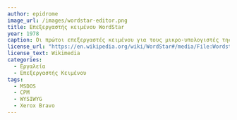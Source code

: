 ```yaml
---
author: epidrome
image_url: /images/wordstar-editor.png
title: Επεξεργαστής κειμένου WordStar 
year: 1978 
caption: Οι πρώτοι επεξεργαστές κειμένου για τους μικρο-υπολογιστές της δεκαετίας του 1980 εμπνέονται από τον Xerox Bravo και προσπαθούν να αποδώσουν, σε μια οθόνη απλού κειμένου χωρίς πολλαπλές γραμματοσειρές, την τελική εμφάνιση και ροή του κειμένου στην τυπωμένη σελίδα. Το αποτέλεσμα είναι ένας συνδυασμός από τα μειονεκτήματα των δύο κόσμων, χωρίς κανένα πλεονέκτημα, αλλά αυτό δεν θα εμποδίσει το WordStar και τους ανταγωνιστές του να κυριαρχίσουν στην αγορά.
license_url: "https://en.wikipedia.org/wiki/WordStar#/media/File:Wordstar_Screenshot.png" 
license_text: Wikimedia 
categories:
  - Εργαλεία
  - Επεξεργαστής Κειμένου
tags:
  - MSDOS 
  - CPM 
  - WYSIWYG
  - Xerox Bravo
---
```

